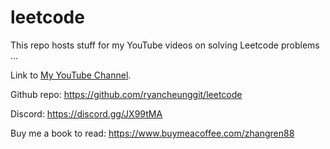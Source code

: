 # leetcode
This repo hosts stuff for my YouTube videos on solving Leetcode problems ...

Link to [My YouTube Channel](https://www.youtube.com/channel/UCdfc_D4HjzJL0bTLhMR-Mng?view_as=subscriber). 

Github repo: https://github.com/ryancheunggit/leetcode  

Discord: https://discord.gg/JX99tMA

Buy me a book to read: https://www.buymeacoffee.com/zhangren88  

